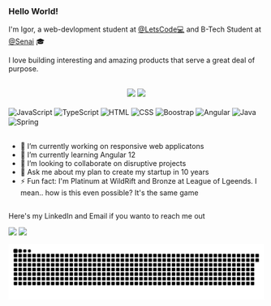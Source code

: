### Hello World!


<p> I'm Igor, a web-devlopment student at <a href="https://letscode.com.br/degree/web">@LetsCode💻</a>  and B-Tech Student at <a href="https://cursos.sesisenai.org.br/detalhes/superior-de-tecnologia-em-analise-e-desenvolvimento-de-sistemas/25151/69436">@Senai</a> 🎓</p>
<p> I love building interesting and amazing products that serve a great deal of purpose.</p> 
<br>



<div align="center">
  <a href="https://github.com/ipcm27"></a>
  <img height="180em" src="https://github-readme-stats.vercel.app/api?username=ipcm27&show_icons=true&theme=onedark&include_all_commits=true&count_private=true"/>
  <img height="180em" src="https://github-readme-stats.vercel.app/api/top-langs/?username=ipcm27&layout=compact&langs_count=7&theme=onedark"/>
</div>
<div style="display: inline_block">
  <br>
  <img align="center" alt="JavaScript" src="https://img.shields.io/badge/JavaScript-F7DF1E?style=for-the-badge&logo=javascript&logoColor=black">
  <img align="center" alt="TypeScript" src="https://img.shields.io/badge/TypeScript-007ACC?style=for-the-badge&logo=typescript&logoColor=white">
  <img align="center" alt="HTML" src="https://img.shields.io/badge/HTML5-E34F26?style=for-the-badge&logo=html5&logoColor=white">
  <img align="center" alt="CSS" src="https://img.shields.io/badge/CSS3-1572B6?style=for-the-badge&logo=css3&logoColor=white">
  <img align="center" alt="Boostrap" src="https://img.shields.io/badge/Bootstrap-563D7C?style=for-the-badge&logo=bootstrap&logoColor=white">
  <img align="center" alt="Angular"src="https://img.shields.io/badge/Angular-DD0031?style=for-the-badge&logo=angular&logoColor=white">
  <img align="center" alt="Java" src="https://img.shields.io/badge/Java-ED8B00?style=for-the-badge&logo=java&logoColor=white">
  <img align="center" alt="Spring" src="https://img.shields.io/badge/Spring-6DB33F?style=for-the-badge&logo=spring&logoColor=white">
</div>
<br>

<ul>
  <li>🔭 I’m currently working on responsive web applicatons</li>
  <li>🌱 I’m currently learning Angular 12</li>
  <li>👯 I’m looking to collaborate on disruptive projects</li>
  <li>💬 Ask me about my plan to create my startup in 10 years</li>
  <li>⚡ Fun fact: I'm Platinum at WildRift and Bronze at League of Lgeends. I mean..
    how is this even possible? It's the same game</li>
</ul>
  
 
  ##
 
<div> 
  <p>Here's my LinkedIn and Email if you wanto to reach me out<p>
   <a href="https://www.linkedin.com/in/igor-pierre-b7139b125/" target="_blank"><img src="https://img.shields.io/badge/-LinkedIn-%230077B5?style=for-the-badge&logo=linkedin&logoColor=white" target="_blank"></a> 
  <a href = "mailto:igorpcmiranda@gmail.com"><img src="https://img.shields.io/badge/Gmail-D14836?style=for-the-badge&logo=gmail&logoColor=white" target="_blank"></a>
 
 
  ![Snake animation](https://github.com/ipcm27/ipcm27/blob/output/github-contribution-grid-snake.svg)
 
</div>





